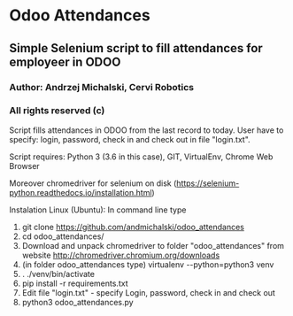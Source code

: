 # Odoo Attendances

## Simple Selenium script to fill attendances for employeer in ODOO

### Author: Andrzej Michalski, Cervi Robotics

### All rights reserved (c)

Script fills attendances in ODOO from the last record to today.
User have to specify: login, password, check in and check out in file "login.txt".

Script requires:
Python 3 (3.6 in this case), GIT, VirtualEnv, Chrome Web Browser

Moreover chromedriver for selenium on disk (https://selenium-python.readthedocs.io/installation.html)

Instalation Linux (Ubuntu):
In command line type
1. git clone https://github.com/andmichalski/odoo_attendances
2. cd odoo_attendances/
3. Download and unpack chromedriver to folder "odoo_attendances" from website http://chromedriver.chromium.org/downloads
4. (in folder odoo_attendances type) virtualenv --python=python3 venv
5. . ./venv/bin/activate
6. pip install -r requirements.txt
7. Edit file "login.txt" - specify Login, password, check in and check out
8. python3 odoo_attendances.py
